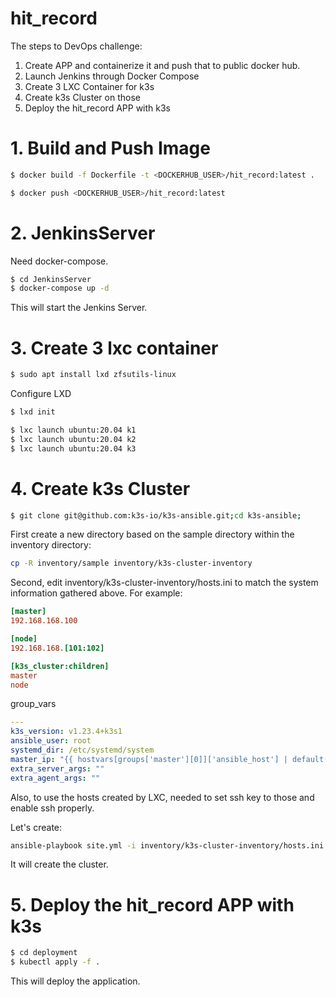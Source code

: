 # hit_record

The steps to DevOps challenge:
1. Create APP and containerize it and push that to public docker hub.
2. Launch Jenkins through Docker Compose
3. Create 3 LXC Container for k3s
4. Create k3s Cluster on those
5. Deploy the hit_record APP with k3s


# 1. Build and Push Image
```bash
$ docker build -f Dockerfile -t <DOCKERHUB_USER>/hit_record:latest .
```

```bash
$ docker push <DOCKERHUB_USER>/hit_record:latest
```

# 2. JenkinsServer
Need docker-compose.

```bash
$ cd JenkinsServer
$ docker-compose up -d
```

This will start the Jenkins Server.

# 3. Create 3 lxc container

```bash
$ sudo apt install lxd zfsutils-linux
```

Configure LXD

```bash
$ lxd init
```

```bash
$ lxc launch ubuntu:20.04 k1
$ lxc launch ubuntu:20.04 k2
$ lxc launch ubuntu:20.04 k3
```

# 4. Create k3s Cluster

```bash
$ git clone git@github.com:k3s-io/k3s-ansible.git;cd k3s-ansible;
```

First create a new directory based on the sample directory within the inventory directory:

```bash
cp -R inventory/sample inventory/k3s-cluster-inventory
```

Second, edit inventory/k3s-cluster-inventory/hosts.ini to match the system information gathered above. For example:

```ini
[master]
192.168.168.100

[node]
192.168.168.[101:102]

[k3s_cluster:children]
master
node
```

group_vars
```yaml
---
k3s_version: v1.23.4+k3s1
ansible_user: root
systemd_dir: /etc/systemd/system
master_ip: "{{ hostvars[groups['master'][0]]['ansible_host'] | default(groups['master'][0]) }}"
extra_server_args: ""
extra_agent_args: ""
```

Also, to use the hosts created by LXC, needed to set ssh key to those and enable ssh properly.

Let's create:
```bash
ansible-playbook site.yml -i inventory/k3s-cluster-inventory/hosts.ini
```

It will create the cluster.

# 5. Deploy the hit_record APP with k3s

```bash
$ cd deployment
$ kubectl apply -f .
```

This will deploy the application.